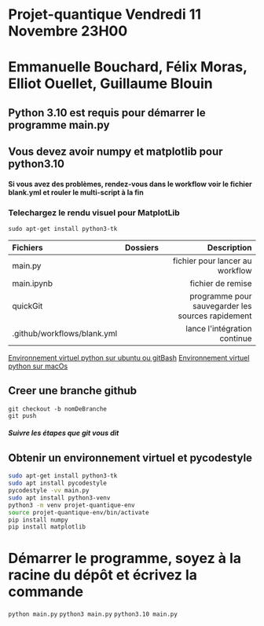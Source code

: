 # Projet-quantique Vendredi 11 Novembre 23H00
# Emmanuelle Bouchard, Félix Moras, Elliot Ouellet, Guillaume Blouin
## Python 3.10 est requis pour démarrer le programme main.py
## Vous devez avoir numpy et matplotlib pour python3.10
#### Si vous avez des problèmes, rendez-vous dans le workflow voir le fichier blank.yml et rouler le multi-script à la fin
### Telechargez le rendu visuel pour MatplotLib
`sudo apt-get install python3-tk
`

|Fichiers|Dossiers|Description|
|:---|---|---:|
|main.py| |fichier pour lancer au workflow|
|main.ipynb| |fichier de remise|
|quickGit| |programme pour sauvegarder les sources rapidement|
|.github/workflows/blank.yml| |lance l'intégration continue|

[Environnement virtuel python sur ubuntu ou gitBash](https://thkernel.medium.com/comment-cr%C3%A9er-un-environnement-virtuel-python-sur-ubuntu-18-04-gikspirit-3fad29d284e1)
[Environnement virtuel python sur macOs](https://www.studytonight.com/post/python-virtual-environment-setup-on-mac-osx-easiest-way)

## Creer une branche github
```
git checkout -b nomDeBranche
git push
```
##### Suivre les étapes que git vous dit


## Obtenir un environnement virtuel et pycodestyle
```bash
sudo apt-get install python3-tk
sudo apt install pycodestyle
pycodestyle -vv main.py
sudo apt install python3-venv
python3 -m venv projet-quantique-env
source projet-quantique-env/bin/activate
pip install numpy
pip install matplotlib
```

# Démarrer le programme, soyez à la racine du dépôt et écrivez la commande
`python main.py`
`python3 main.py`
`python3.10 main.py`

